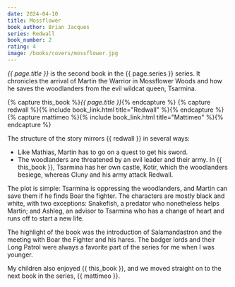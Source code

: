 ```yaml
---
date: 2024-04-10
title: Mossflower
book_author: Brian Jacques
series: Redwall
book_number: 2
rating: 4
image: /books/covers/mossflower.jpg
---
```


<cite class="book-title">{{ page.title }}</cite> is the second book in the
<span class="book-series">{{ page.series }}</span> series. It chronicles the
arrival of Martin the Warrior in Mossflower Woods and how he saves the
woodlanders from the evil wildcat queen, Tsarmina.

{% capture this_book %}<cite class="book-title">{{ page.title }}</cite>{% endcapture %}
{% capture redwall %}{% include book_link.html title="Redwall" %}{% endcapture %}
{% capture mattimeo %}{% include book_link.html title="Mattimeo" %}{% endcapture %}

The structure of the story mirrors {{ redwall }} in several ways:

- Like Mathias, Martin has to go on a quest to get his sword.
- The woodlanders are threatened by an evil leader and their army. In {{
  this_book }}, Tsarmina has her own castle, Kotir, which the woodlanders
  besiege, whereas Cluny and his army attack Redwall.

The plot is simple: Tsarmina is oppressing the woodlanders, and Martin can
save them if he finds Boar the fighter. The characters are mostly black and
white, with two exceptions: Snakefish, a predator who nonetheless helps
Martin; and Ashleg, an advisor to Tsarmina who has a change of heart and runs
off to start a new life.

The highlight of the book was the introduction of Salamandastron and the
meeting with Boar the Fighter and his hares. The badger lords and their Long
Patrol were always a favorite part of the series for me when I was younger.

My children also enjoyed {{ this_book }}, and we moved straight on to the next
book in the series, {{ mattimeo }}.
